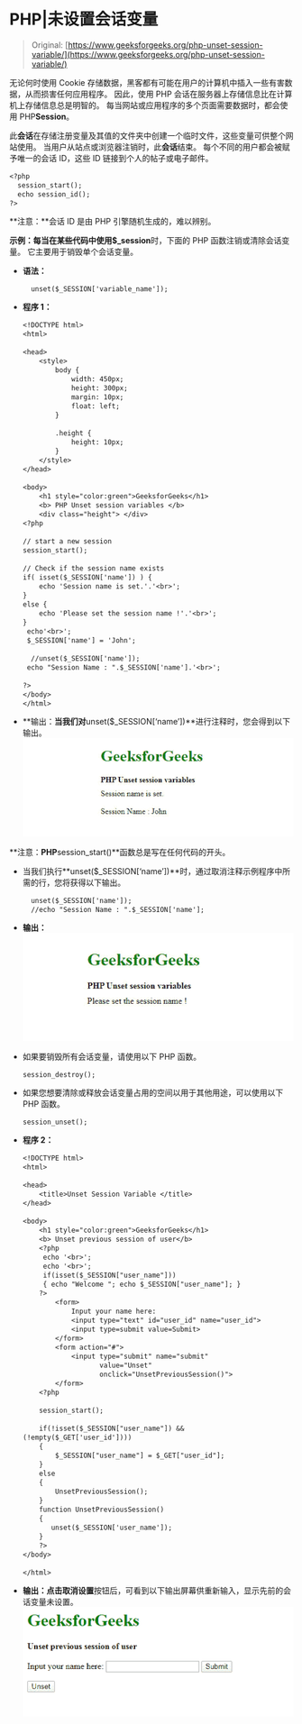 # PHP|未设置会话变量

> Original: [https://www.geeksforgeeks.org/php-unset-session-variable/](https://www.geeksforgeeks.org/php-unset-session-variable/)

无论何时使用 Cookie 存储数据，黑客都有可能在用户的计算机中插入一些有害数据，从而损害任何应用程序。 因此，使用 PHP 会话在服务器上存储信息比在计算机上存储信息总是明智的。 每当网站或应用程序的多个页面需要数据时，都会使用 PHP**Session**。

此**会话**在存储注册变量及其值的文件夹中创建一个临时文件，这些变量可供整个网站使用。 当用户从站点或浏览器注销时，此**会话**结束。 每个不同的用户都会被赋予唯一的会话 ID，这些 ID 链接到个人的帖子或电子邮件。

```
<?php
  session_start();
  echo session_id();
?>
```

**注意：**会话 ID 是由 PHP 引擎随机生成的，难以辨别。

**示例：**每当在某些代码中使用**$_session**时，下面的 PHP 函数注销或清除会话变量。 它主要用于销毁单个会话变量。

*   **语法：**

    ```
      unset($_SESSION['variable_name']);

    ```

*   **程序 1：**

    ```
    <!DOCTYPE html>
    <html>

    <head>
        <style>
            body {
                width: 450px;
                height: 300px;
                margin: 10px;
                float: left;
            }

            .height {
                height: 10px;
            }
        </style>
    </head>

    <body>
        <h1 style="color:green">GeeksforGeeks</h1>
        <b> PHP Unset session variables </b>
        <div class="height"> </div>
    <?php

    // start a new session 
    session_start(); 

    // Check if the session name exists 
    if( isset($_SESSION['name']) ) { 
        echo 'Session name is set.'.'<br>'; 
    } 
    else { 
        echo 'Please set the session name !'.'<br>'; 
    } 
     echo'<br>';
     $_SESSION['name'] = 'John'; 

      //unset($_SESSION['name']);     
     echo "Session Name : ".$_SESSION['name'].'<br>'; 

    ?> 
    </body>
    </html>
    ```

*   **输出：**当我们对**unset($_SESSION[‘name’])**进行注释时，您会得到以下输出。
    ![](img/86a0af11c1847a453550073f59cd5122.png)

**注意：**PHP**session_start()**函数总是写在任何代码的开头。

*   当我们执行**unset($_SESSION[‘name’])**时，通过取消注释示例程序中所需的行，您将获得以下输出。

    ```
      unset($_SESSION['name']);      
      //echo "Session Name : ".$_SESSION['name'];  

    ```

*   **输出：**
    ![](img/d0f830fbaffb9a0f6cc24d70fe334ef2.png)
*   如果要销毁所有会话变量，请使用以下 PHP 函数。

    ```
    session_destroy();
    ```

*   如果您想要清除或释放会话变量占用的空间以用于其他用途，可以使用以下 PHP 函数。

    ```
    session_unset();
    ```

*   **程序 2：**

    ```
    <!DOCTYPE html>
    <html>

    <head>
        <title>Unset Session Variable </title>
    </head>

    <body>
        <h1 style="color:green">GeeksforGeeks</h1>
        <b> Unset previous session of user</b>
        <?php
         echo '<br>';
         echo '<br>';
         if(isset($_SESSION["user_name"]))
         { echo "Welcome "; echo $_SESSION["user_name"]; }
        ?>
            <form>
                Input your name here:
                <input type="text" id="user_id" name="user_id">
                <input type=submit value=Submit>
            </form>
            <form action="#">
                <input type="submit" name="submit"
                       value="Unset"
                       onclick="UnsetPreviousSession()">
            </form>
        <?php 

        session_start();

        if(!isset($_SESSION["user_name"]) && (!empty($_GET['user_id'])))
        {
            $_SESSION["user_name"] = $_GET["user_id"];
        }
        else
        { 
            UnsetPreviousSession();
        }
        function UnsetPreviousSession()
        {
           unset($_SESSION['user_name']); 
        }
        ?>
    </body>

    </html>
    ```

*   **输出：**点击**取消设置**按钮后，可看到以下输出屏幕供重新输入，显示先前的会话变量未设置。
    ![](img/39dde84bb801ef735f510fd4445dd2c8.png)